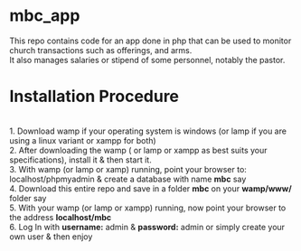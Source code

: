 # mbc_app
This repo contains code for an app done in php that can be used to monitor church transactions such as offerings, and arms.<br>
It also manages salaries or stipend of some personnel, notably the pastor.<br>
<h1>Installation Procedure</h1>
<br>1. Download wamp if your operating system is windows  (or lamp if you are using a linux variant or xampp for both)
<br>2. After downloading the wamp ( or lamp or xampp as best suits your specifications), install it & then start it.
<br>3. With wamp (or lamp or xamp) running, point your browser to: localhost/phpmyadmin & create a database with name <b>mbc</b> say
<br>4. Download this entire repo and save in a folder <b>mbc</b> on your <b>wamp/www/</b> folder say
<br>5. With your wamp (or lamp or xampp) running, now point your browser to the address <b>localhost/mbc</b>
<br>6. Log In with <b>username:</b> admin & <b>password:</b> admin or simply create your own user & then enjoy
